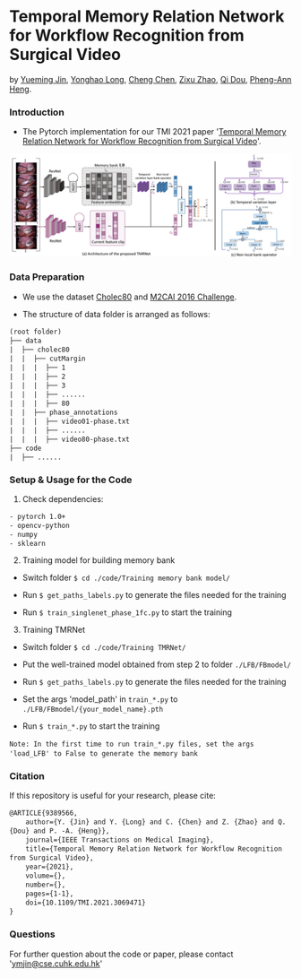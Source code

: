 # Temporal Memory Relation Network for Workflow Recognition from Surgical Video
by [Yueming Jin](https://yuemingjin.github.io/), [Yonghao Long](https://scholar.google.com/citations?user=HIjQdFQAAAAJ&hl=zh-CN), [Cheng Chen](https://scholar.google.com.hk/citations?user=bRe3FlcAAAAJ&hl=en), [Zixu Zhao](https://scholar.google.com.hk/citations?user=GSQY0CEAAAAJ&hl=zh-CN), [Qi Dou](http://www.cse.cuhk.edu.hk/~qdou/), [Pheng-Ann Heng](http://www.cse.cuhk.edu.hk/~pheng/). 

### Introduction
* The Pytorch implementation for our TMI 2021 paper '[Temporal Memory Relation Network for Workflow Recognition from Surgical Video](https://arxiv.org/abs/2103.16327)'. 

<p align="center">
  <img src="figure/overview_archi2.png"  width="800"/>
</p>

<!-- * The Code contains two parts: motion learning (flow prediction and flow compensation) and semi-supervised segmentation. -->

### Data Preparation
* We use the dataset [Cholec80](http://camma.u-strasbg.fr/datasets) and [M2CAI 2016 Challenge](http://camma.u-strasbg.fr/datasets).

* The structure of data folder is arranged as follows:
```
(root folder)
├── data
|  ├── cholec80
|  |  ├── cutMargin
|  |  |  ├── 1
|  |  |  ├── 2
|  |  |  ├── 3
|  |  |  ├── ......
|  |  |  ├── 80
|  |  ├── phase_annotations
|  |  |  ├── video01-phase.txt
|  |  |  ├── ......
|  |  |  ├── video80-phase.txt
├── code
|  ├── ......
```

### Setup & Usage for the Code

1. Check dependencies:
```
- pytorch 1.0+
- opencv-python
- numpy
- sklearn
```

2. Training model for building memory bank

* Switch folder ``$ cd ./code/Training memory bank model/``

* Run ``$ get_paths_labels.py`` to generate the files needed for the training

* Run ``$ train_singlenet_phase_1fc.py`` to start the training

3. Training TMRNet

* Switch folder ``$ cd ./code/Training TMRNet/``

* Put the well-trained model obtained from step 2 to folder ``./LFB/FBmodel/``

* Run ``$ get_paths_labels.py`` to generate the files needed for the training

* Set the args 'model_path' in ``train_*.py`` to ``./LFB/FBmodel/{your_model_name}.pth``

* Run ``$ train_*.py`` to start the training

```Note: In the first time to run train_*.py files, set the args 'load_LFB' to False to generate the memory bank```


### Citation
If this repository is useful for your research, please cite:
```
@ARTICLE{9389566,
    author={Y. {Jin} and Y. {Long} and C. {Chen} and Z. {Zhao} and Q. {Dou} and P. -A. {Heng}},
    journal={IEEE Transactions on Medical Imaging}, 
    title={Temporal Memory Relation Network for Workflow Recognition from Surgical Video}, 
    year={2021},
    volume={},
    number={},
    pages={1-1},
    doi={10.1109/TMI.2021.3069471}
}
```

### Questions

For further question about the code or paper, please contact 'ymjin@cse.cuhk.edu.hk'
